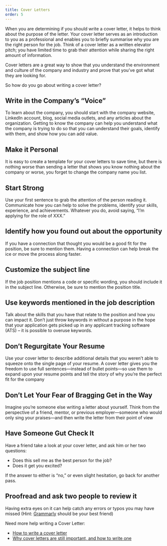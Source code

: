 ```yaml
---
title: Cover Letters
order: 5
---
```


When you are determining if you should write a cover letter, it helps to think about the purpose of the letter. Your cover letter serves as an introduction to you as a professional and enables you to briefly summarise why you are the right person for the job. Think of a cover letter as a written elevator pitch; you have limited time to grab their attention while sharing the right amount of information. 

Cover letters are a great way to show that you understand the environment and culture of the company and industry and prove that you’ve got what they are looking for. 

So how do you go about writing a cover letter?

## Write in the Company’s “Voice”
To learn about the company, you should start with the company website, LinkedIn account, blog, social media outlets, and any articles about the organization. Getting to know the company can help you understand what the company is trying to do so that you can understand their goals, identify with them, and show how you can add value.

## Make it Personal
It is easy to create a template for your cover letters to save time, but there is nothing worse than sending a letter that shows you know nothing about the company or worse, you forget to change the company name you list. 
   
## Start Strong
Use your first sentence to grab the attention of the person reading it. Communicate how you can help to solve the problems, identify your skills, experience, and achievements. Whatever you do, avoid saying, “I’m applying for the role of XXX.”

## Identify how you found out about the opportunity
If you have a connection that thought you would be a good fit for the position, be sure to mention them. Having a connection can help break the ice or move the process along faster.

## Customize the subject line 
If the job position mentions a code or specific wording, you should include it in the subject line. Otherwise, be sure to mention the position title.

## Use keywords mentioned in the job description
Talk about the skills that you have that relate to the position and how you can impact it. Don’t just throw keywords in without a purpose in the hope that your application gets picked up in any applicant tracking software (ATS) – it is possible to overuse keywords.

## Don’t Regurgitate Your Resume
Use your cover letter to describe additional details that you weren’t able to squeeze onto the single page of your resume. A cover letter gives you the freedom to use full sentences—instead of bullet points—so use them to expand upon your resume points and tell the story of why you’re the perfect fit for the company

## Don’t Let Your Fear of Bragging Get in the Way
Imagine you’re someone else writing a letter about yourself. Think from the perspective of a friend, mentor, or previous employer—someone who would only sing your praises—and then write the letter from their point of view

## Have Someone Gut Check It
Have a friend take a look at your cover letter, and ask him or her two questions: 
- Does this sell me as the best person for the job?
- Does it get you excited? 

If the answer to either is “no,” or even slight hesitation, go back for another pass.

## Proofread and ask two people to review it
Having extra eyes on it can help catch any errors or typos you may have missed (Hint: [Grammarly](https://www.grammarly.com/) should be your best friend)

Need more help writing a Cover Letter: 
- [How to write a cover letter](https://www.skillgigs.com/blog/how-to-write-a-cover-letter/)
- [Why cover letters are still important, and how to write one](https://social.hays.com/2019/06/14/why-cover-letters-important-how-to-write/)
